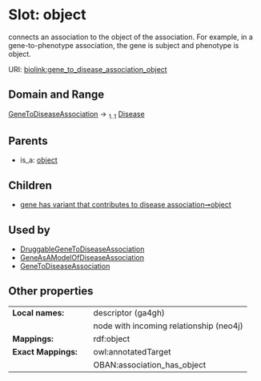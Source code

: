 
# Slot: object


connects an association to the object of the association. For example, in a gene-to-phenotype association, the gene is subject and phenotype is object.

URI: [biolink:gene_to_disease_association_object](https://w3id.org/biolink/vocab/gene_to_disease_association_object)


## Domain and Range

[GeneToDiseaseAssociation](GeneToDiseaseAssociation.md) &#8594;  <sub>1..1</sub> [Disease](Disease.md)

## Parents

 *  is_a: [object](object.md)

## Children

 *  [gene has variant that contributes to disease association➞object](gene_has_variant_that_contributes_to_disease_association_object.md)

## Used by

 * [DruggableGeneToDiseaseAssociation](DruggableGeneToDiseaseAssociation.md)
 * [GeneAsAModelOfDiseaseAssociation](GeneAsAModelOfDiseaseAssociation.md)
 * [GeneToDiseaseAssociation](GeneToDiseaseAssociation.md)

## Other properties

|  |  |  |
| --- | --- | --- |
| **Local names:** | | descriptor (ga4gh) |
|  | | node with incoming relationship (neo4j) |
| **Mappings:** | | rdf:object |
| **Exact Mappings:** | | owl:annotatedTarget |
|  | | OBAN:association_has_object |


